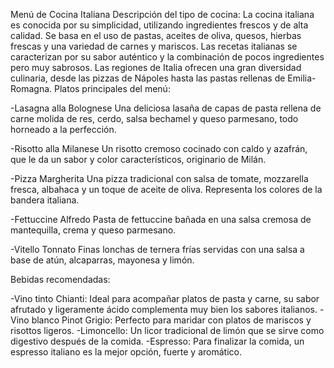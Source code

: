 Menú de Cocina Italiana
Descripción del tipo de cocina:
La cocina italiana es conocida por su simplicidad, utilizando ingredientes frescos y de alta calidad. Se basa en el uso de pastas, aceites de oliva, quesos, hierbas frescas y una variedad de carnes y mariscos. Las recetas italianas se caracterizan por su sabor auténtico y la combinación de pocos ingredientes pero muy sabrosos. Las regiones de Italia ofrecen una gran diversidad culinaria, desde las pizzas de Nápoles hasta las pastas rellenas de Emilia-Romagna.
Platos principales del menú:

-Lasagna alla Bolognese
Una deliciosa lasaña de capas de pasta rellena de carne molida de res, cerdo, salsa bechamel y queso parmesano, todo horneado a la perfección.

-Risotto alla Milanese
Un risotto cremoso cocinado con caldo y azafrán, que le da un sabor y color característicos, originario de Milán.

-Pizza Margherita
Una pizza tradicional con salsa de tomate, mozzarella fresca, albahaca y un toque de aceite de oliva. Representa los colores de la bandera italiana.

-Fettuccine Alfredo
Pasta de fettuccine bañada en una salsa cremosa de mantequilla, crema y queso parmesano.

-Vitello Tonnato
Finas lonchas de ternera frías servidas con una salsa a base de atún, alcaparras, mayonesa y limón.

Bebidas recomendadas:

-Vino tinto Chianti: Ideal para acompañar platos de pasta y carne, su sabor afrutado y ligeramente ácido complementa muy bien los sabores italianos.
-Vino blanco Pinot Grigio: Perfecto para maridar con platos de mariscos y risottos ligeros.
-Limoncello: Un licor tradicional de limón que se sirve como digestivo después de la comida.
-Espresso: Para finalizar la comida, un espresso italiano es la mejor opción, fuerte y aromático.